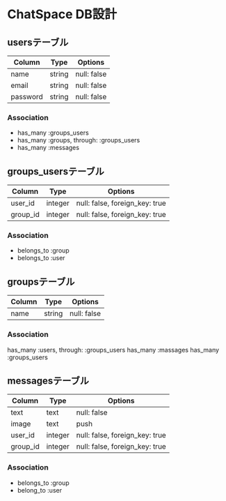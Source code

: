 # ChatSpace DB設計
## usersテーブル
|Column|Type|Options|
|------|----|-------|
|name|string|null: false|
|email|string|null: false|
|password|string|null: false|

### Association
- has_many :groups_users
- has_many :groups, through: :groups_users
- has_many :messages

## groups_usersテーブル
|Column|Type|Options|
|------|----|-------|
|user_id|integer|null: false, foreign_key: true|
|group_id|integer|null: false, foreign_key: true|

### Association
- belongs_to :group
- belongs_to :user

## groupsテーブル
|Column|Type|Options|
|------|----|-------|
|name|string|null: false|

### Association
has_many :users, through: :groups_users
has_many :massages
has_many :groups_users


## messagesテーブル
|Column|Type|Options|
|------|----|-------|
|text|text|null: false|
|image|text|push|
|user_id|integer|null: false, foreign_key: true|
|group_id|integer|null: false, foreign_key: true|

### Association
- belongs_to :group
- belong_to :user